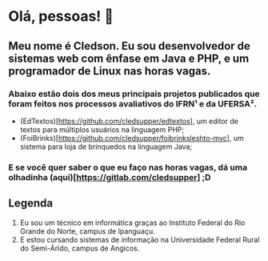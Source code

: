 # Olá, pessoas! 👋

## Meu nome é Cledson. Eu sou desenvolvedor de sistemas web com ênfase em Java e PHP, e um programador de Linux nas horas vagas.

### Abaixo estão dois dos meus principais projetos publicados que foram feitos nos processos avaliativos do IFRN¹ e da UFERSA².
- (EdTextos)[https://github.com/cledsupper/edtextos], um editor de textos para múltiplos usuários na linguagem PHP;
- (FoiBrinks)[https://github.com/cledsupper/foibrinksleshto-mvc], um sistema para loja de brinquedos na linguagem Java;

### E se você quer saber o que eu faço nas horas vagas, dá uma olhadinha (aqui)[https://gitlab.com/cledsupper] ;D

## Legenda
1. Eu sou um técnico em informática graças ao Instituto Federal do Rio Grande do Norte, campus de Ipanguaçu.
2. E estou cursando sistemas de informação na Universidade Federal Rural do Semi-Árido, campus de Angicos.

<!--
**cledsupper/cledsupper** is a ✨ _special_ ✨ repository because its `README.md` (this file) appears on your GitHub profile.

Here are some ideas to get you started:

- 🔭 I’m currently working on ...
- 🌱 I’m currently learning ...
- 👯 I’m looking to collaborate on ...
- 🤔 I’m looking for help with ...
- 💬 Ask me about ...
- 📫 How to reach me: ...
- 😄 Pronouns: ...
- ⚡ Fun fact: ...
-->

